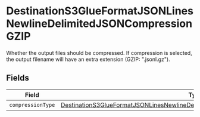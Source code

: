 # DestinationS3GlueFormatJSONLinesNewlineDelimitedJSONCompressionGZIP

Whether the output files should be compressed. If compression is selected, the output filename will have an extra extension (GZIP: ".jsonl.gz").


## Fields

| Field                                                                                                                                                                                           | Type                                                                                                                                                                                            | Required                                                                                                                                                                                        | Description                                                                                                                                                                                     |
| ----------------------------------------------------------------------------------------------------------------------------------------------------------------------------------------------- | ----------------------------------------------------------------------------------------------------------------------------------------------------------------------------------------------- | ----------------------------------------------------------------------------------------------------------------------------------------------------------------------------------------------- | ----------------------------------------------------------------------------------------------------------------------------------------------------------------------------------------------- |
| `compressionType`                                                                                                                                                                               | [DestinationS3GlueFormatJSONLinesNewlineDelimitedJSONCompressionGZIPCompressionType](../../models/shared/DestinationS3GlueFormatJSONLinesNewlineDelimitedJSONCompressionGZIPCompressionType.md) | :heavy_minus_sign:                                                                                                                                                                              | N/A                                                                                                                                                                                             |